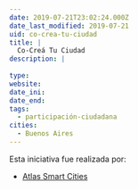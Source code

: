```yaml
---
date: 2019-07-21T23:02:24.000Z
date_last_modified: 2019-07-21
uid: co-crea-tu-ciudad
title: |
  Co-Creá Tu Ciudad
description: |
  
type: 
website: 
date_ini: 
date_end: 
tags:
  - participación-ciudadana
cities: 
  - Buenos Aires
---
```


Esta iniciativa fue realizada por:

- [Atlas Smart Cities](/organizaciones/atlas-smart-cities)
